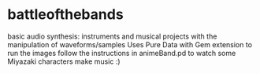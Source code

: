 # battleofthebands
basic audio synthesis: instruments and musical projects with the manipulation of waveforms/samples
Uses Pure Data with Gem extension to run the images
follow the instructions in animeBand.pd to watch some Miyazaki characters make music :)
